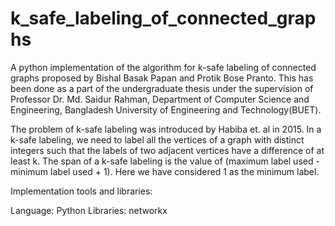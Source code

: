 # k_safe_labeling_of_connected_graphs
A python implementation of the algorithm for k-safe labeling of connected graphs proposed by Bishal Basak Papan and Protik Bose Pranto. This has been done as a part of the undergraduate thesis under the supervision of Professor Dr. Md. Saidur Rahman, Department of Computer Science and Engineering, Bangladesh University of Engineering and Technology(BUET). 

The problem of k-safe labeling was introduced by Habiba et. al in 2015. In a k-safe labeling, we need to label all the vertices of a graph with distinct integers such that the labels of two adjacent vertices have a difference of at least k. The span of a k-safe labeling is the value of (maximum label used - minimum label used + 1). Here we have considered 1 as the minimum label.

Implementation tools and libraries:

Language: Python
Libraries: networkx

